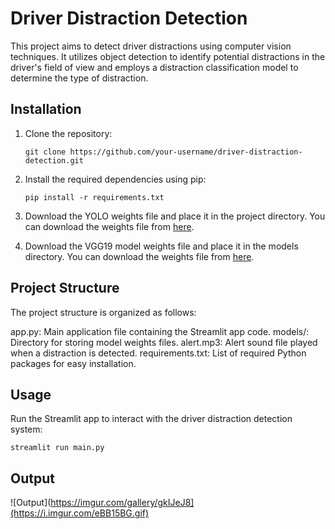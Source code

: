 # Driver Distraction Detection

This project aims to detect driver distractions using computer vision techniques. It utilizes object detection to identify potential distractions in the driver's field of view and employs a distraction classification model to determine the type of distraction.

## Installation

1. Clone the repository:

   ```shell
   git clone https://github.com/your-username/driver-distraction-detection.git

2. Install the required dependencies using pip:
   
   ```shell
   pip install -r requirements.txt

3. Download the YOLO weights file and place it in the project directory. You can download the weights file from [here](https://drive.google.com/file/d/1FiM0xf7engfJIrbDJptG-GBRh5nlLKe7/view?usp=sharing).

4. Download the VGG19 model weights file and place it in the models directory. You can download the weights file from [here](https://drive.google.com/file/d/1TeYYVQOgMGzx9gZg-WknPoXt7YeDHpz0/view?usp=sharing).

## Project Structure
The project structure is organized as follows:

app.py: Main application file containing the Streamlit app code.
models/: Directory for storing model weights files.
alert.mp3: Alert sound file played when a distraction is detected.
requirements.txt: List of required Python packages for easy installation.

## Usage
Run the Streamlit app to interact with the driver distraction detection system:

```shell
streamlit run main.py 
```
## Output
![Output](https://imgur.com/gallery/gkIJeJ8](https://i.imgur.com/eBB15BG.gif)



